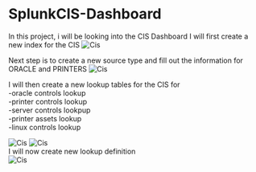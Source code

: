 # SplunkCIS-Dashboard

In this project, i will be looking into the CIS Dashboard
I will first create a new index for the CIS
![Cis](https://github.com/user-attachments/assets/dd8f95ff-742e-4249-9311-b70bc48b126c)

Next step is to create a new source type and fill out the information for ORACLE and PRINTERS
![Cis](https://github.com/user-attachments/assets/d5c5a16a-0e2e-40c8-aec8-d672ed22dead)

I will then create a new lookup tables for the CIS for
</br>
  -oracle controls lookup
</br> 
  -printer controls lookup
</br>
  -server controls lookpup
</br>
  -printer assets lookup
</br>
  -linux controls lookup
</br>

![Cis](https://github.com/user-attachments/assets/9615e9a1-1caf-49df-b9c5-5f43e1bd813d)
![Cis](https://github.com/user-attachments/assets/4029f7e2-267b-40c3-ae72-291ddd0b5d3d)
</br>
I will now create new lookup definition
</br>
![Cis](https://github.com/user-attachments/assets/55112c35-437f-4f35-8566-dc36a348bb42)
